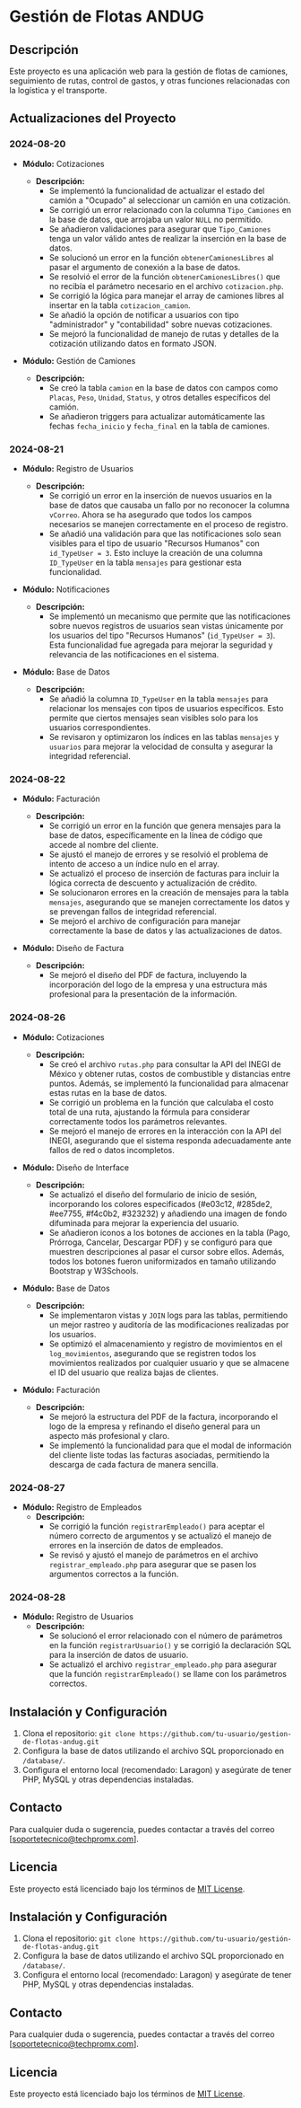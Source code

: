 # Gestión de Flotas ANDUG

## Descripción
Este proyecto es una aplicación web para la gestión de flotas de camiones, seguimiento de rutas, control de gastos, y otras funciones relacionadas con la logística y el transporte.

## Actualizaciones del Proyecto

### 2024-08-20
- **Módulo:** Cotizaciones
  - **Descripción:**
    - Se implementó la funcionalidad de actualizar el estado del camión a "Ocupado" al seleccionar un camión en una cotización.
    - Se corrigió un error relacionado con la columna `Tipo_Camiones` en la base de datos, que arrojaba un valor `NULL` no permitido.
    - Se añadieron validaciones para asegurar que `Tipo_Camiones` tenga un valor válido antes de realizar la inserción en la base de datos.
    - Se solucionó un error en la función `obtenerCamionesLibres` al pasar el argumento de conexión a la base de datos.
    - Se resolvió el error de la función `obtenerCamionesLibres()` que no recibía el parámetro necesario en el archivo `cotizacion.php`.
    - Se corrigió la lógica para manejar el array de camiones libres al insertar en la tabla `cotizacion_camion`.
    - Se añadió la opción de notificar a usuarios con tipo "administrador" y "contabilidad" sobre nuevas cotizaciones.
    - Se mejoró la funcionalidad de manejo de rutas y detalles de la cotización utilizando datos en formato JSON.

- **Módulo:** Gestión de Camiones
  - **Descripción:**
    - Se creó la tabla `camion` en la base de datos con campos como `Placas`, `Peso`, `Unidad`, `Status`, y otros detalles específicos del camión.
    - Se añadieron triggers para actualizar automáticamente las fechas `fecha_inicio` y `fecha_final` en la tabla de camiones.

### 2024-08-21
- **Módulo:** Registro de Usuarios
  - **Descripción:**
    - Se corrigió un error en la inserción de nuevos usuarios en la base de datos que causaba un fallo por no reconocer la columna `vCorreo`. Ahora se ha asegurado que todos los campos necesarios se manejen correctamente en el proceso de registro.
    - Se añadió una validación para que las notificaciones solo sean visibles para el tipo de usuario "Recursos Humanos" con `id_TypeUser = 3`. Esto incluye la creación de una columna `ID_TypeUser` en la tabla `mensajes` para gestionar esta funcionalidad.

- **Módulo:** Notificaciones
  - **Descripción:**
    - Se implementó un mecanismo que permite que las notificaciones sobre nuevos registros de usuarios sean vistas únicamente por los usuarios del tipo "Recursos Humanos" (`id_TypeUser = 3`). Esta funcionalidad fue agregada para mejorar la seguridad y relevancia de las notificaciones en el sistema.

- **Módulo:** Base de Datos
  - **Descripción:**
    - Se añadió la columna `ID_TypeUser` en la tabla `mensajes` para relacionar los mensajes con tipos de usuarios específicos. Esto permite que ciertos mensajes sean visibles solo para los usuarios correspondientes.
    - Se revisaron y optimizaron los índices en las tablas `mensajes` y `usuarios` para mejorar la velocidad de consulta y asegurar la integridad referencial.

### 2024-08-22
- **Módulo:** Facturación
  - **Descripción:**
    - Se corrigió un error en la función que genera mensajes para la base de datos, específicamente en la línea de código que accede al nombre del cliente.
    - Se ajustó el manejo de errores y se resolvió el problema de intento de acceso a un índice nulo en el array.
    - Se actualizó el proceso de inserción de facturas para incluir la lógica correcta de descuento y actualización de crédito.
    - Se solucionaron errores en la creación de mensajes para la tabla `mensajes`, asegurando que se manejen correctamente los datos y se prevengan fallos de integridad referencial.
    - Se mejoró el archivo de configuración para manejar correctamente la base de datos y las actualizaciones de datos.

- **Módulo:** Diseño de Factura
  - **Descripción:**
    - Se mejoró el diseño del PDF de factura, incluyendo la incorporación del logo de la empresa y una estructura más profesional para la presentación de la información.

### 2024-08-26
- **Módulo:** Cotizaciones
  - **Descripción:**
    - Se creó el archivo `rutas.php` para consultar la API del INEGI de México y obtener rutas, costos de combustible y distancias entre puntos. Además, se implementó la funcionalidad para almacenar estas rutas en la base de datos.
    - Se corrigió un problema en la función que calculaba el costo total de una ruta, ajustando la fórmula para considerar correctamente todos los parámetros relevantes.
    - Se mejoró el manejo de errores en la interacción con la API del INEGI, asegurando que el sistema responda adecuadamente ante fallos de red o datos incompletos.

- **Módulo:** Diseño de Interface
  - **Descripción:**
    - Se actualizó el diseño del formulario de inicio de sesión, incorporando los colores especificados (#e03c12, #285de2, #ee7755, #f4c0b2, #323232) y añadiendo una imagen de fondo difuminada para mejorar la experiencia del usuario.
    - Se añadieron iconos a los botones de acciones en la tabla (Pago, Prórroga, Cancelar, Descargar PDF) y se configuró para que muestren descripciones al pasar el cursor sobre ellos. Además, todos los botones fueron uniformizados en tamaño utilizando Bootstrap y W3Schools.

- **Módulo:** Base de Datos
  - **Descripción:**
    - Se implementaron vistas y `JOIN` logs para las tablas, permitiendo un mejor rastreo y auditoría de las modificaciones realizadas por los usuarios.
    - Se optimizó el almacenamiento y registro de movimientos en el `log_movimientos`, asegurando que se registren todos los movimientos realizados por cualquier usuario y que se almacene el ID del usuario que realiza bajas de clientes.

- **Módulo:** Facturación
  - **Descripción:**
    - Se mejoró la estructura del PDF de la factura, incorporando el logo de la empresa y refinando el diseño general para un aspecto más profesional y claro.
    - Se implementó la funcionalidad para que el modal de información del cliente liste todas las facturas asociadas, permitiendo la descarga de cada factura de manera sencilla.

### 2024-08-27
- **Módulo:** Registro de Empleados
  - **Descripción:**
    - Se corrigió la función `registrarEmpleado()` para aceptar el número correcto de argumentos y se actualizó el manejo de errores en la inserción de datos de empleados.
    - Se revisó y ajustó el manejo de parámetros en el archivo `registrar_empleado.php` para asegurar que se pasen los argumentos correctos a la función.

### 2024-08-28
- **Módulo:** Registro de Usuarios
  - **Descripción:**
    - Se solucionó el error relacionado con el número de parámetros en la función `registrarUsuario()` y se corrigió la declaración SQL para la inserción de datos de usuario.
    - Se actualizó el archivo `registrar_empleado.php` para asegurar que la función `registrarEmpleado()` se llame con los parámetros correctos.

## Instalación y Configuración
1. Clona el repositorio: `git clone https://github.com/tu-usuario/gestion-de-flotas-andug.git`
2. Configura la base de datos utilizando el archivo SQL proporcionado en `/database/`.
3. Configura el entorno local (recomendado: Laragon) y asegúrate de tener PHP, MySQL y otras dependencias instaladas.

## Contacto
Para cualquier duda o sugerencia, puedes contactar a través del correo [soportetecnico@techpromx.com].

## Licencia
Este proyecto está licenciado bajo los términos de [MIT License](LICENSE).


## Instalación y Configuración
1. Clona el repositorio: `git clone https://github.com/tu-usuario/gestión-de-flotas-andug.git`
2. Configura la base de datos utilizando el archivo SQL proporcionado en `/database/`.
3. Configura el entorno local (recomendado: Laragon) y asegúrate de tener PHP, MySQL y otras dependencias instaladas.

## Contacto
Para cualquier duda o sugerencia, puedes contactar a través del correo [soportetecnico@techpromx.com].

## Licencia
Este proyecto está licenciado bajo los términos de [MIT License](LICENSE).
